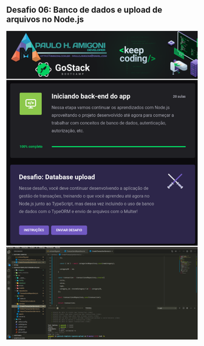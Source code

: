## Desafio 06: Banco de dados e upload de arquivos no Node.js
![](/imagens/topo.png)
![](/imagens/1.png)
![](/imagens/2.png)
